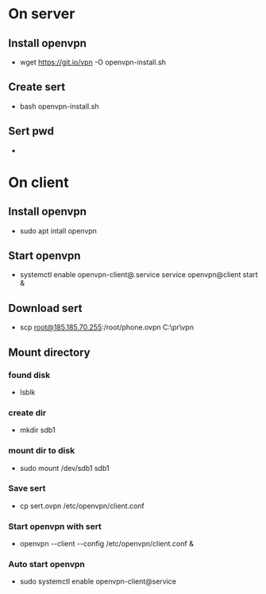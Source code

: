 # On server 

## Install openvpn
- wget https://git.io/vpn -O openvpn-install.sh

## Create sert
- bash openvpn-install.sh

##  Sert pwd 
-

# On client 

## Install openvpn
- sudo  apt intall openvpn

## Start openvpn 
- systemctl enable openvpn-client@.service service openvpn@client start &

## Download  sert
- scp root@185.185.70.255:/root/phone.ovpn C:\pr\vpn

## Mount directory

### found disk
- lsblk

### create dir
- mkdir sdb1

### mount dir to disk
- sudo mount /dev/sdb1 sdb1

### Save sert
- cp sert.ovpn /etc/openvpn/client.conf

### Start openvpn with sert 
- openvpn --client --config /etc/openvpn/client.conf & 

### Auto start openvpn
- sudo systemctl enable openvpn-client@service
